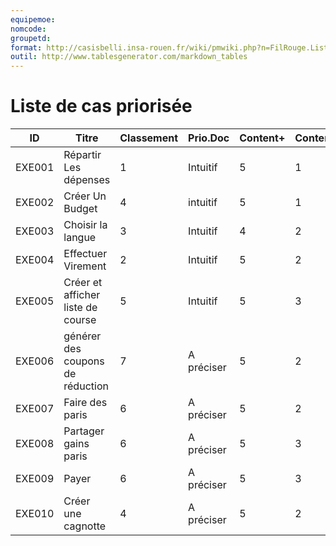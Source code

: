 ```yaml
---
equipemoe: 
nomcode: 
groupetd: 
format: http://casisbelli.insa-rouen.fr/wiki/pmwiki.php?n=FilRouge.ListeCasPriorisee
outil: http://www.tablesgenerator.com/markdown_tables
---
```

# Liste de cas priorisée

| ID     | Titre                             | Classement | Prio.Doc   | Content+ | Content- | Antécédent | Format  | Maquette |
|--------|-----------------------------------|------------|------------|----------|----------|------------|---------|----------|
| EXE001 | Répartir Les dépenses             | 1          | Intuitif   | 5        | 1        | aucun      | COK     | 3        |
| EXE002 | Créer Un Budget                   | 4          | intuitif   | 5        | 1        | aucun      | Cok     | 4        |
| EXE003 | Choisir la langue                 | 3          | Intuitif   | 4        | 2        | aucun      | Cok     | 1        |
| EXE004 | Effectuer Virement                | 2          | Intuitif   | 5        | 2        | aucun      | Youssef | 2        |
| EXE005 | Créer et afficher liste de course | 5          | Intuitif   | 5        | 3        | aucun      | Cock    | 4        |
| EXE006 | générer des coupons de réduction  | 7          | A préciser | 5        | 2        | aucun      | Cock    | 1        |
| EXE007 | Faire des paris                   | 6          | A préciser | 5        | 2        | aucun      | Youssef | 4        |
| EXE008 | Partager gains paris              | 6          | A préciser | 5        | 3        | aucun      | Cock    | 2        |
| EXE009 | Payer                             | 6          | A préciser | 5        | 3        | aucun      | Cock    | 3        |
| EXE010 | Créer une cagnotte                | 4          | A préciser | 5        | 2        | aucun      | Cock    | 2        |
